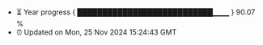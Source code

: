 - ⏳ Year progress { ███████████████████████████▁▁▁ } 90.07 %
- ⏰ Updated on Mon, 25 Nov 2024 15:24:43 GMT

